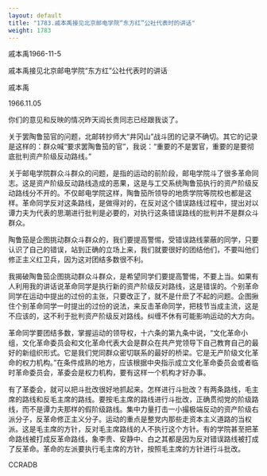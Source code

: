 ```yaml
---
layout: default
title: "1783.戚本禹接见北京邮电学院“东方红”公社代表时的讲话"
weight: 1783
---
```


戚本禹1966-11-5

戚本禹接见北京邮电学院“东方红”公社代表时的讲话

戚本禹

1966.11.05

你们的意见和反映的情况昨天阎长贵同志已经跟我谈了。

关于罢陶鲁笳官的问题，北邮转抄师大“井冈山”战斗团的记录不确切。其它的记录是这样的：群众喊“要求罢陶鲁笳的官”，我说：“重要的不是罢官，重要的是要彻底批判资产阶级反动路线。”

关于邮电学院群众斗群众的问题，是指的运动的前阶段，邮电学院斗了很多革命同志。这是资产阶级反动路线造成的恶果，这是与工交系统陶鲁笳执行的资产阶级反动路线分不开的。不仅邮电学院这样，陶鲁笳所领导的地质学院等院校也都是这样。革命同学反对这条路线，是做得对的，在反对这个错误路线过程中，提出对以谭力夫为代表的思潮进行批判是必要的，对执行这条错误路线的批判并不是群众斗群众。

陶鲁笳是企图挑动群众斗群众的，我们要提高警惕，受错误路线蒙蔽的同学，只要认识了自己的错误，站到正确的立场上来，我们就要很好的团结他们，不要叫他们修正主义红卫兵，因为这对团结多数很不利。

我揭破陶鲁笳企图挑动群众斗群众，是希望同学们要提高警惕，不要上当。如果有人利用我的讲话说革命同学是执行新的资产阶级反对路线，这是错误的。个别革命同学在运动中提出的过份的主张，只要改正了，就不是什麽了不起的问题。企图揪住个别革命同学一时提出的过份的说法，来反击革命同学，把枝节当成主流，这是不应该的，这不利于批判资产阶级反对路线。纠缠不休有可能影响运动的大方向。

革命同学要团结多数，掌握运动的领导权，十六条的第九条中说，“文化革命小组，文化革命委员会和文化革命代表大会是群众在共产党领导下自己教育自己的最好的新组织形式。它是我们党同群众密切联系的最好的桥梁。它是无产阶级文化革命的权力机构。”在条件成熟的地方，应该根据中央指示成立文化革命委员会或者临时革命委员会，革委会是权力机构，要有这样一个机构才好办事。

有了革委会，就可以把斗批改很好地抓起来。怎样进行斗批改？有两条路线，毛主席的路线和反毛主席的路线。要按毛主席的路线进行斗批改，正确贯彻党的阶级路线，而不是谭力夫那样的假阶级路线。集中力量打击一小撮极端反动的资产阶级右派分子，反革命修正主义分子。运动的重点是整党内那些走资本主义道路的当权派。这是毛主席的方针，反对毛主席路线的人不执行这个方针。有的学院甚至把革命路线被打成反革命路线，象李贵、安静中、白之其都是因为反对错误路线被打成了反革命。革命的左派要执行毛主席的方针，按照毛主席的方针进行斗批改。

CCRADB

